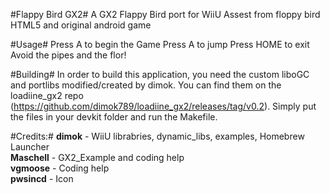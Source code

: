 #Flappy Bird GX2#
A GX2 Flappy Bird port for WiiU
Assest from floppy bird HTML5 and original android game

#Usage#
Press A to begin the Game
Press A to jump
Press HOME to exit
Avoid the pipes and the flor!

#Building#
In order to build this application, you need the custom liboGC and portlibs modified/created by dimok. You can find them on the loadiine_gx2 repo (https://github.com/dimok789/loadiine_gx2/releases/tag/v0.2). Simply put the files in your devkit folder and run the Makefile. 

#Credits:#
<b>dimok</b> - WiiU librabries, dynamic_libs, examples, Homebrew Launcher  
<b>Maschell</b> - GX2_Example and coding help  
<b>vgmoose</b> - Coding help  
<b>pwsincd</b> - Icon  
